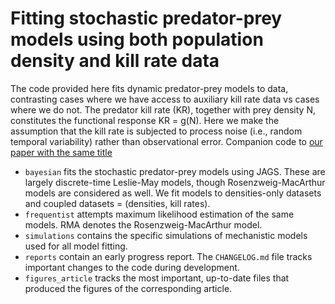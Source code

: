 # Fitting stochastic predator-prey models using both population density and kill rate data
The code provided here fits dynamic predator-prey models to data, contrasting cases where we have access to auxiliary kill rate data vs cases where we do not. The predator kill rate (KR), together with prey density N, constitutes the functional response KR = g(N). Here we make the assumption that the kill rate is subjected to process noise (i.e., random temporal variability) rather than observational error. Companion code to [our paper with the same title](https://arxiv.org/abs/1904.02145)

* ``bayesian`` fits the stochastic predator-prey models using JAGS. These are largely discrete-time Leslie-May models, though Rosenzweig-MacArthur models are considered as well. We fit models to densities-only datasets and coupled datasets = (densities, kill rates). 
* ``frequentist`` attempts maximum likelihood estimation of the same models. RMA denotes the Rosenzweig-MacArthur model. 
* ``simulations`` contains the specific simulations of mechanistic models used for all model fitting.
* ``reports`` contain an early progress report. The ``CHANGELOG.md`` file tracks important changes to the code during development. 
* ``figures_article`` tracks the most important, up-to-date files that produced the figures of the corresponding article.
